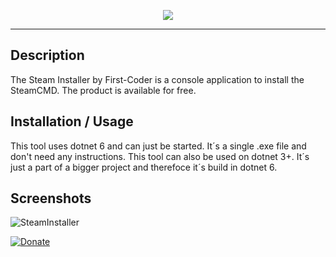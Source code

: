 <p align="center">
  <img src="https://github.com/First-Coder/SteamInstaller/assets/13957661/a25866d9-e242-4e3f-aa27-6a9451d1a32e">
</p>

---

## Description

The Steam Installer by First-Coder is a console application to install the SteamCMD. The product is available for free. 

## Installation / Usage

This tool uses dotnet 6 and can just be started. It´s a single .exe file and don't need any instructions. This tool can also be used on dotnet 3+. It´s just a part of a bigger project and therefoce it´s build in dotnet 6.

## Screenshots

![SteamInstaller](https://user-images.githubusercontent.com/13957661/112702697-b2bd8180-8e94-11eb-999b-f32fe51882c8.png)

[![Donate](https://img.shields.io/badge/Donate-PayPal-green.svg)](https://www.paypal.com/donate?hosted_button_id=8PBF4BN7R46TE)

